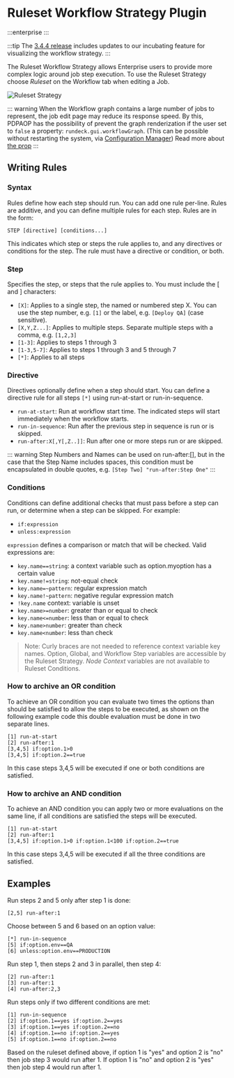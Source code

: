 # Ruleset Workflow Strategy Plugin

:::enterprise
:::

:::tip
The [3.4.4 release](/history/3_4_x/version-3.4.4.md) includes updates to our incubating feature for visualizing the workflow strategy.
:::

The Ruleset Workflow Strategy allows Enterprise users to provide more complex logic around job step execution.  To use the Ruleset Strategy choose _Ruleset_ on the Workflow tab when editing a Job.

![Ruleset Strategy](@assets/img/relnotes-344-rulesetdesigner.gif)

::: warning
When the Workflow graph contains a large number of jobs to represent, the job edit page may reduce its response speed. By this, PDPAOP has the possibility of prevent the graph renderization if the user set to `false` a property: `rundeck.gui.workflowGraph`. (This can be possible without restarting the system, via [Configuration Manager](/manual/configuration-mgmt/configmgmt.md)) Read more about [the prop](/administration/configuration/gui-customization.md)
:::

## Writing Rules

### Syntax

Rules define how each step should run. You can add one rule per-line. Rules are additive, and you can define multiple rules for each step.
Rules are in the form:

```
STEP [directive] [conditions...]
```

This indicates which step or steps the rule applies to, and any directives or conditions for the step.
The rule must have a directive or condition, or both.

### Step

Specifies the step, or steps that the rule applies to. You must include the [ and ] characters:

- `[X]`: Applies to a single step, the named or numbered step X. You can use the step number, e.g. `[1]` or the label, e.g. `[Deploy QA]` (case sensitive).
- `[X,Y,Z...]`: Applies to multiple steps. Separate multiple steps with a comma, e.g. `[1,2,3]`
- `[1-3]`: Applies to steps 1 through 3
- `[1-3,5-7]`: Applies to steps 1 through 3 and 5 through 7
- `[*]`: Applies to all steps

### Directive

Directives optionally define when a step should start. You can define a directive rule for all steps `[*]` using run-at-start or run-in-sequence.

- `run-at-start`: Run at workflow start time. The indicated steps will start immediately when the workflow starts.
- `run-in-sequence`: Run after the previous step in sequence is run or is skipped.
- `run-after:X[,Y[,Z..]]`: Run after one or more steps run or are skipped.

::: warning
Step Numbers and Names can be used on run-after:[], but in the case that the Step Name includes spaces, this condition must be encapsulated in double quotes, e.g. `[Step Two] "run-after:Step One"`
:::

### Conditions

Conditions can define additional checks that must pass before a step can run, or determine when a step can be skipped. For example:

- `if:expression`
- `unless:expression`

`expression` defines a comparison or match that will be checked. Valid expressions are:

- `key.name==string`: a context variable such as option.myoption has a certain value
- `key.name!=string`: not-equal check
- `key.name=~pattern`: regular expression match
- `key.name!~pattern`: negative regular expression match
- `!key.name` context: variable is unset
- `key.name>=number`: greater than or equal to check
- `key.name<=number`: less than or equal to check
- `key.name>number`: greater than check
- `key.name<number`: less than check

> Note: Curly braces are not needed to reference context variable key names.  Option, Global, and Workflow Step variables are accessible by the Ruleset Strategy.  _Node Context_ variables are not available to Ruleset Conditions.

### How to archive an OR condition    

To achieve an OR condition you can evaluate two times the options than should be satisfied to allow the steps to be executed, as shown on the following example code this double evaluation must be done in two separate lines. 

```
[1] run-at-start
[2] run-after:1
[3,4,5] if:option.1>0
[3,4,5] if:option.2==true
```

In this case steps 3,4,5 will be executed if one or both conditions are satisfied.


### How to archive an AND condition

To achieve an AND condition you can apply two or more evaluations on the same line, if all conditions are satisfied the steps will be executed.

```
[1] run-at-start
[2] run-after:1
[3,4,5] if:option.1>0 if:option.1<100 if:option.2==true
```

In this case steps 3,4,5 will be executed if all the three conditions are satisfied.


## Examples

Run steps 2 and 5 only after step 1 is done:

```
[2,5] run-after:1
```

Choose between 5 and 6 based on an option value:

```
[*] run-in-sequence
[5] if:option.env==QA
[6] unless:option.env==PRODUCTION
```

Run step 1, then steps 2 and 3 in parallel, then step 4:

```
[2] run-after:1
[3] run-after:1
[4] run-after:2,3
```
Run steps only if two different conditions are met:
```
[1] run-in-sequence
[2] if:option.1==yes if:option.2==yes
[3] if:option.1==yes if:option.2==no
[4] if:option.1==no if:option.2==yes
[5] if:option.1==no if:option.2==no
```
Based on the ruleset defined above, if option 1 is "yes" and option 2 is "no" then job step 3 would run after 1. If option 1 is "no" and option 2 is "yes" then job step 4 would run after 1.
